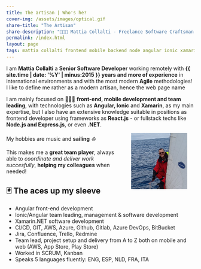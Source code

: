 ```yaml
---
title: The artisan | Who's he?
cover-img: /assets/images/optical.gif
share-title: "The Artisan"
share-description: "🧑🏻‍💻 Mattia Collalti - Freelance Software Craftsman and Passionated Sailor ⛵️"
permalink: /index.html
layout: page
tags: mattia collalti frontend mobile backend node angular ionic xamarin software developer
---
```

I am **Mattia Collalti** a **Senior Software Developer** working remotely with **{{ site.time | date: '%Y' | minus:2015 }} years and more of experience** in international environments and with the most modern **Agile** methodologies!
I like to define me rather as a modern artisan, hence the web page name

I am mainly focused on 🧑🏻‍💻 **front-end, mobile development and team leading**, with technologies such as **Angular, Ionic** and **Xamarin**, as
my main expertise, but I also have an extensive knowledge suitable in positions as frontend developer using frameworks as **React.js** - or fullstack techs like **Node.js and Express.js**, or even **.NET**.

My hobbies are music and **sailing** _⛵️_ <img align="right" class="sailing-img" style="margin: 0 20px" height="150" src="/assets/images/prodiere.jpeg">

This makes me a **great team player**, always able to _coordinate and deliver work succesfully_, **helping my colleagues** when needed!

## <span class="drop-shadow">🃏 The aces up my sleeve</span>

* Angular front-end development
* Ionic/Angular team leading, management & software development
* Xamarin.NET software development
* CI/CD, GIT, AWS, Azure, Github, Gitlab, Azure DevOps, BitBucket
* Jira, Confluence, Trello, Redmine
* Team lead, project setup and delivery from A to Z both on mobile and web (AWS, App Store, Play Store)
* Worked in SCRUM, Kanban
* Speaks 5 languages fluently: ENG, ESP, NLD, FRA, ITA
